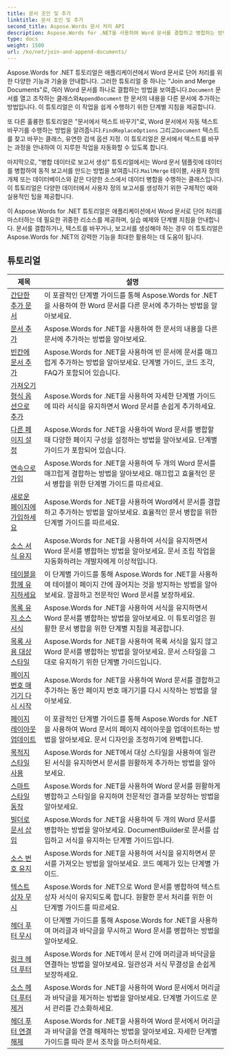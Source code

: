 ```yaml
---
title: 문서 조인 및 추가
linktitle: 문서 조인 및 추가
second_title: Aspose.Words 문서 처리 API
description: Aspose.Words for .NET을 사용하여 Word 문서를 결합하고 병합하는 방법을 알아보세요. 이 튜토리얼은 여러 Word 파일을 단일 문서로 결합하는 단계를 안내합니다.
type: docs
weight: 1500
url: /ko/net/join-and-append-documents/
---
```

Aspose.Words for .NET 튜토리얼은 애플리케이션에서 Word 문서로 단어 처리를 위한 다양한 기능과 기술을 안내합니다. 그러한 튜토리얼 중 하나는 "Join and Merge Documents"로, 여러 Word 문서를 하나로 결합하는 방법을 보여줍니다.`Document` 문서를 열고 조작하는 클래스와`AppendDocument` 한 문서의 내용을 다른 문서에 추가하는 방법입니다. 이 튜토리얼은 이 작업을 쉽게 수행하기 위한 단계별 지침을 제공합니다.

 또 다른 훌륭한 튜토리얼은 "문서에서 텍스트 바꾸기"로, Word 문서에서 자동 텍스트 바꾸기를 수행하는 방법을 알려줍니다.`FindReplaceOptions` 그리고`Document` 텍스트를 찾고 바꾸는 클래스, 유연한 검색 옵션 지정. 이 튜토리얼은 문서에서 텍스트를 바꾸는 과정을 안내하여 이 지루한 작업을 자동화할 수 있도록 합니다.

마지막으로, "병합 데이터로 보고서 생성" 튜토리얼에서는 Word 문서 템플릿에 데이터를 병합하여 동적 보고서를 만드는 방법을 보여줍니다.`MailMerge` 테이블, 사용자 정의 개체 또는 데이터베이스와 같은 다양한 소스에서 데이터 병합을 수행하는 클래스입니다. 이 튜토리얼은 다양한 데이터에서 사용자 정의 보고서를 생성하기 위한 구체적인 예와 실용적인 팁을 제공합니다.

이 Aspose.Words for .NET 튜토리얼은 애플리케이션에서 Word 문서로 단어 처리를 마스터하는 데 필요한 귀중한 리소스를 제공하며, 실습 예제와 단계별 지침을 안내합니다. 문서를 결합하거나, 텍스트를 바꾸거나, 보고서를 생성해야 하는 경우 이 튜토리얼은 Aspose.Words for .NET의 강력한 기능을 최대한 활용하는 데 도움이 됩니다.

 ## 튜토리얼
| 제목 | 설명 |
| --- | --- |
| [간단한 추가 문서](./simple-append-document/) | 이 포괄적인 단계별 가이드를 통해 Aspose.Words for .NET을 사용하여 한 Word 문서를 다른 문서에 추가하는 방법을 알아보세요. |
| [문서 추가](./append-document/) | Aspose.Words for .NET을 사용하여 한 문서의 내용을 다른 문서에 추가하는 방법을 알아보세요. |
| [빈칸에 문서 추가](./append-document-to-blank/) | Aspose.Words for .NET을 사용하여 빈 문서에 문서를 매끄럽게 추가하는 방법을 알아보세요. 단계별 가이드, 코드 조각, FAQ가 포함되어 있습니다. |
| [가져오기 형식 옵션으로 추가](./append-with-import-format-options/) | Aspose.Words for .NET을 사용하여 자세한 단계별 가이드에 따라 서식을 유지하면서 Word 문서를 손쉽게 추가하세요. |
| [다른 페이지 설정](./different-page-setup/) | Aspose.Words for .NET을 사용하여 Word 문서를 병합할 때 다양한 페이지 구성을 설정하는 방법을 알아보세요. 단계별 가이드가 포함되어 있습니다. |
| [연속으로 가입](./join-continuous/) | Aspose.Words for .NET을 사용하여 두 개의 Word 문서를 매끄럽게 결합하는 방법을 알아보세요. 매끄럽고 효율적인 문서 병합을 위한 단계별 가이드를 따르세요. |
| [새로운 페이지에 가입하세요](./join-new-page/) | Aspose.Words for .NET을 사용하여 Word에서 문서를 결합하고 추가하는 방법을 알아보세요. 효율적인 문서 병합을 위한 단계별 가이드를 따르세요. |
| [소스 서식 유지](./keep-source-formatting/) | Aspose.Words for .NET을 사용하여 서식을 유지하면서 Word 문서를 병합하는 방법을 알아보세요. 문서 조립 작업을 자동화하려는 개발자에게 이상적입니다. |
| [테이블을 함께 유지하세요](./keep-source-together/) | 이 단계별 가이드를 통해 Aspose.Words for .NET을 사용하여 테이블이 페이지 간에 끊어지는 것을 방지하는 방법을 알아보세요. 깔끔하고 전문적인 Word 문서를 보장하세요. |
| [목록 유지 소스 서식](./list-keep-source-formatting/) | Aspose.Words for .NET을 사용하여 서식을 유지하면서 Word 문서를 병합하는 방법을 알아보세요. 이 튜토리얼은 원활한 문서 병합을 위한 단계별 지침을 제공합니다. |
| [목록 사용 대상 스타일](./list-use-destination-styles/) | Aspose.Words for .NET을 사용하여 목록 서식을 잃지 않고 Word 문서를 병합하는 방법을 알아보세요. 문서 스타일을 그대로 유지하기 위한 단계별 가이드입니다. |
| [페이지 번호 매기기 다시 시작](./restart-page-numbering/) | Aspose.Words for .NET을 사용하여 Word 문서를 결합하고 추가하는 동안 페이지 번호 매기기를 다시 시작하는 방법을 알아보세요. |
| [페이지 레이아웃 업데이트](./update-page-layout/) | 이 포괄적인 단계별 가이드를 통해 Aspose.Words for .NET을 사용하여 Word 문서의 페이지 레이아웃을 업데이트하는 방법을 알아보세요. 문서 디자인을 조정하기에 완벽합니다. |
| [목적지 스타일 사용](./use-destination-styles/) | Aspose.Words for .NET에서 대상 스타일을 사용하여 일관된 서식을 유지하면서 문서를 원활하게 추가하는 방법을 알아보세요. |
| [스마트 스타일 동작](./smart-style-behavior/) | Aspose.Words for .NET을 사용하여 Word 문서를 원활하게 병합하고 스타일을 유지하며 전문적인 결과를 보장하는 방법을 알아보세요. |
| [빌더로 문서 삽입](./insert-document-with-builder/) | Aspose.Words for .NET을 사용하여 두 개의 Word 문서를 병합하는 방법을 알아보세요. DocumentBuilder로 문서를 삽입하고 서식을 유지하는 단계별 가이드입니다. |
| [소스 번호 유지](./keep-source-numbering/) | Aspose.Words for .NET을 사용하여 서식을 유지하면서 문서를 가져오는 방법을 알아보세요. 코드 예제가 있는 단계별 가이드. |
| [텍스트 상자 무시](./ignore-text-boxes/) | Aspose.Words for .NET으로 Word 문서를 병합하여 텍스트 상자 서식이 유지되도록 합니다. 원활한 문서 처리를 위한 이 단계별 가이드를 따르세요. |
| [헤더 푸터 무시](./ignore-header-footer/) | 이 단계별 가이드를 통해 Aspose.Words for .NET을 사용하여 머리글과 바닥글을 무시하고 Word 문서를 병합하는 방법을 알아보세요. |
| [링크 헤더 푸터](./link-headers-footers/) | Aspose.Words for .NET에서 문서 간에 머리글과 바닥글을 연결하는 방법을 알아보세요. 일관성과 서식 무결성을 손쉽게 보장하세요. |
| [소스 헤더 푸터 제거](./remove-source-headers-footers/) | Aspose.Words for .NET을 사용하여 Word 문서에서 머리글과 바닥글을 제거하는 방법을 알아보세요. 단계별 가이드로 문서 관리를 간소화하세요. |
| [헤더 푸터 연결 해제](./unlink-headers-footers/) | Aspose.Words for .NET을 사용하여 Word 문서에서 머리글과 바닥글을 연결 해제하는 방법을 알아보세요. 자세한 단계별 가이드를 따라 문서 조작을 마스터하세요. |